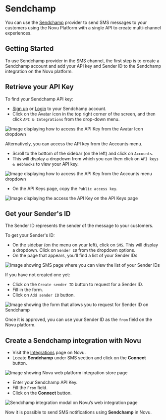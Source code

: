 # Sendchamp

You can use the [Sendchamp](https://www.sendchamp.com/) provider to send SMS messages to your customers using the Novu Platform with a single API to create multi-channel experiences.

## Getting Started

To use Sendchamp provider in the SMS channel, the first step is to create a Sendchamp account and add your API key and Sender ID to the Sendchamp integration on the Novu platform.

## Retrieve your API Key

To find your Sendchamp API key:

- [Sign up](https://my.sendchamp.com/signup) or [Login](https://my.sendchamp.com/login) to your Sendchamp account.
- Click on the Avatar icon in the top right corner of the screen, and then click `API & Integrations` from the drop-down menu.

![Image displaying how to access the API Key from the Avatar Icon dropdown](/img/providers/sms/sendchamp/avatar-api-key.png)

Alternatively, you can access the API key from the Accounts menu.

- Scroll to the bottom of the sidebar (on the left) and click on `Accounts`.
- This will display a dropdown from which you can then click on `API keys & Webhooks` to view your API key.

![Image displaying how to access the API Key from the Accounts menu dropdown](/img/providers/sms/sendchamp/accounts-menu-api-key.png)

- On the API Keys page, copy the `Public access key`.

![Image displaying the access the API Key on the API Keys page](/img/providers/sms/sendchamp/api-key.png)

## Get your Sender's ID

The Sender ID represents the sender of the message to your customers.

To get your Sender's ID:

- On the sidebar (on the menu on your left), click on `SMS`. This will display a dropdown. Click on `Sender ID` from the dropdown options.
- On the page that appears, you'll find a list of your Sender IDs

![Image showing SMS page where you can view the list of your Sender IDs](/img/providers/sms/sendchamp/sender-id.png)

If you have not created one yet:

- Click on the `Create sender ID` button to request for a Sender ID.
- Fill in the form.
- Click on `Add sender ID` button.

![Image showing the form that allows you to request for Sender ID on Sendchamp](/img/providers/sms/sendchamp/sender-id-request-form.png)

Once it is approved, you can use your Sender ID as the `from` field on the Novu platform.

## Create a Sendchamp integration with Novu

- Visit the [Integrations](https://web.novu.co/integrations) page on Novu.
- Locate **Sendchamp** under SMS section and click on the **Connect** button.

![Image showing Novu web platform integration store page](/img/providers/sms/sendchamp/web.png)

- Enter your Sendchamp API Key.
- Fill the `From` field.
- Click on the **Connect** button.

![Sendchamp integration modal on Novu’s web integration page](/img/providers/sms/sendchamp/integration.png)

Now it is possible to send SMS notifications using **Sendchamp** in Novu.
